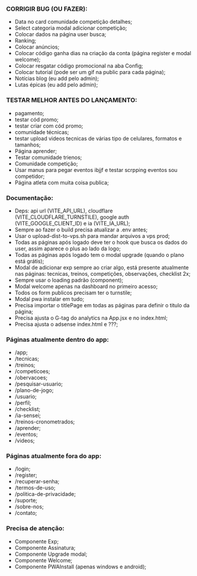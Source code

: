### CORRIGIR BUG (OU FAZER):
- Data no card comunidade competição detalhes;
- Select categoria modal adicionar competição;
- Colocar dados na página user busca;
- Ranking;
- Colocar anúncios;
- Colocar código ganha dias na criação da conta (página register e modal welcome);
- Colocar resgatar código promocional na aba Config;
- Colocar tutorial (pode ser um gif na public para cada página);
- Notícias blog (eu add pelo admin);
- Lutas épicas (eu add pelo admin);


### TESTAR MELHOR ANTES DO LANÇAMENTO:
- pagamento;
- testar cód promo;
- testar criar com cód promo;
- comunidade técnicas;
- testar upload videos tecnicas de várias tipo de celulares, formatos e tamanhos;
- Página aprender;
- Testar comunidade trienos;
- Comunidade competição;
- Usar manus para pegar eventos ibjjf e testar scrpping eventos sou competidor;
- Página atleta com muita coisa publica;


### Documentação:
- Deps: api url (VITE_API_URL), cloudflare (VITE_CLOUDFLARE_TURNSTILE), google auth (VITE_GOOGLE_CLIENT_ID) e ia (VITE_IA_URL);
- Sempre ao fazer o build precisa atualizar a .env antes;
- Usar o upload-dist-to-vps.sh para mandar arquivos a vps prod;
- Todas as páginas após logado deve ter o hook que busca os dados do user, assim aparece o plus ao lado da logo;
- Todas as páginas após logado tem o modal upgrade (quando o plano está grátis);
- Modal de adicionar exp sempre ao criar algo, está presente atualmente nas páginas: tecnicas, treinos, competições, observações, checklist 2x;
- Sempre usar o loading padrão (component);
- Modal welcome apenas na dashboard no primeiro acesso;
- Todos os form publicos precisam ter o turnstile;
- Modal pwa instalar em tudo;
- Precisa importar o titlePage em todas as páginas para definir o titulo da página;
- Precisa ajusta o G-tag do analytics na App.jsx e no index.html;
- Precisa ajusta o adsense index.html e ???;


### Páginas atualmente dentro do app:
- /app;
- /tecnicas;
- /treinos;
- /competicoes;
- /obervacoes;
- /pesquisar-usuario;
- /plano-de-jogo;
- /usuario;
- /perfil;
- /checklist;
- /ia-sensei;
- /treinos-cronometrados;
- /aprender;
- /eventos;
- /videos;


### Páginas atualmente fora do app:
- /login;
- /register;
- /recuperar-senha;
- /termos-de-uso;
- /politica-de-privacidade;
- /suporte;
- /sobre-nos;
- /contato;


### Precisa de atenção:
- Componente Exp;
- Componente Assinatura;
- Componente Upgrade modal;
- Componente Welcome;
- Componente PWAInstall (apenas windows e android);

